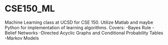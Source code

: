 CSE150_ML
=========

Machine Learning class at UCSD for CSE 150. Utilize Matlab and maybe Python for implementation of learning algorithms.
Covers:
  -Bayes Rule
  -Belief Networks
  -Directed Acyclic Graphs and Conditional Probability Tables
  -Markov Models
